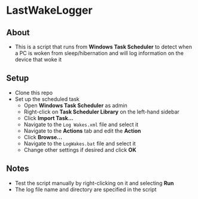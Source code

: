 # LastWakeLogger
## About
- This is a script that runs from __Windows Task Scheduler__ to detect when a PC is woken from sleep/hibernation and will log information on the device that woke it
## Setup
- Clone this repo
- Set up the scheduled task
    - Open __Windows Task Scheduler__ as admin
    - Right-click on __Task Scheduler Library__ on the left-hand sidebar
    - Click __Import Task...__
    - Navigate to the `Log Wakes.xml` file and select it
    - Navigate to the __Actions__ tab and edit the __Action__
    - Click __Browse...__
    - Navigate to the `LogWakes.bat` file and select it
    - Change other settings if desired and click __OK__
## Notes
- Test the script manually by right-clicking on it and selecting __Run__
- The log file name and directory are specified in the script